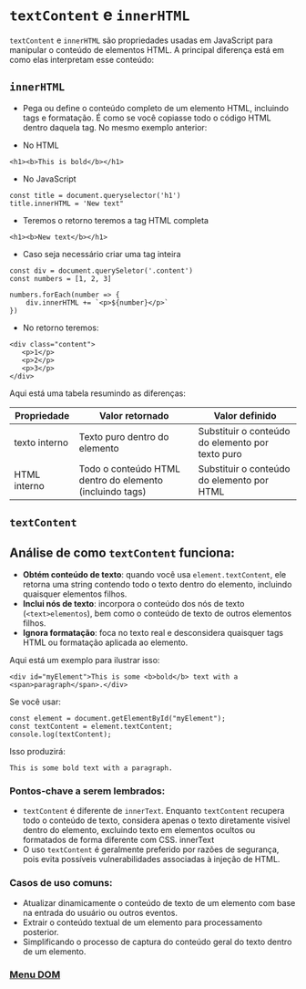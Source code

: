 # `textContent` e `innerHTML`

`textContent` e `innerHTML` são propriedades usadas em JavaScript para manipular o conteúdo de elementos HTML. A principal diferença está em como elas interpretam esse conteúdo:


## `innerHTML`

-  Pega ou define o conteúdo completo de um elemento HTML, incluindo tags e formatação. É como se você copiasse todo o código HTML dentro daquela tag. No mesmo exemplo anterior:

- No HTML

```
<h1><b>This is bold</b></h1>
```

  - No JavaScript

```
const title = document.queryselector('h1')
title.innerHTML = 'New text"
```

- Teremos o retorno teremos a tag HTML completa

```
<h1><b>New text</b></h1>
```

- Caso seja necessário criar uma tag inteira

```
const div = document.querySeletor('.content')
const numbers = [1, 2, 3]

numbers.forEach(number => {
    div.innerHTML += `<p>${number}</p>`
})
```

- No retorno teremos:

```
<div class="content">
   <p>1</p>
   <p>2</p>
   <p>3</p>
</div>
```

Aqui está uma tabela resumindo as diferenças:

| Propriedade | Valor retornado | Valor definido |
|-------------|-----------------|----------------|
| texto interno | Texto puro dentro do elemento | Substituir o conteúdo do elemento por texto puro |
| HTML interno | Todo o conteúdo HTML dentro do elemento (incluindo tags) | Substituir o conteúdo do elemento por HTML |

## `textContent`

## Análise de como `textContent` funciona:

- **Obtém conteúdo de texto**: quando você usa `element.textContent`, ele retorna uma string contendo todo o texto dentro do elemento, incluindo quaisquer elementos filhos.
- **Inclui nós de texto**: incorpora o conteúdo dos nós de texto (`<text>elementos`), bem como o conteúdo de texto de outros elementos filhos.
- **Ignora formatação**: foca no texto real e desconsidera quaisquer tags HTML ou formatação aplicada ao elemento.

Aqui está um exemplo para ilustrar isso:

```
<div id="myElement">This is some <b>bold</b> text with a <span>paragraph</span>.</div>
```

Se você usar:

```
const element = document.getElementById("myElement");
const textContent = element.textContent;
console.log(textContent);
```

Isso produzirá:

```
This is some bold text with a paragraph.
```

### Pontos-chave a serem lembrados:

- `textContent` é diferente de `innerText`. Enquanto `textContent` recupera todo o conteúdo de texto, considera apenas o texto diretamente visível dentro do elemento, excluindo texto em elementos ocultos ou formatados de forma diferente com CSS. innerText
- O uso `textContent` é geralmente preferido por razões de segurança, pois evita possíveis vulnerabilidades associadas à injeção de HTML.

### Casos de uso comuns:

- Atualizar dinamicamente o conteúdo de texto de um elemento com base na entrada do usuário ou outros eventos.
- Extrair o conteúdo textual de um elemento para processamento posterior.
- Simplificando o processo de captura do conteúdo geral do texto dentro de um elemento.

### [Menu DOM](menu-dom.md)